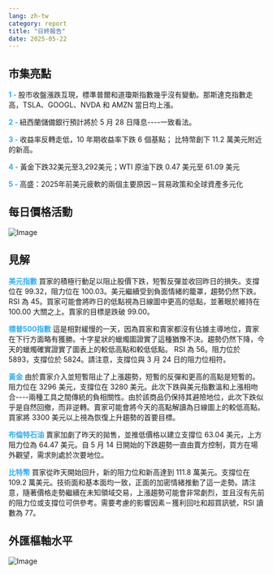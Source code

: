 ```yaml
---
lang: zh-tw
category: report
title: "日終報告"
date: 2025-05-22
---
```



<h2>市集亮點</h2>
<strong style="color: #2caef7;">1 - </strong> 股市收盤漲跌互現，標準普爾和道瓊斯指數幾乎沒有變動。那斯達克指數走高，TSLA、GOOGL、NVDA 和 AMZN 當日均上漲。

<strong style="color: #2caef7;">2 - </strong> 紐西蘭儲備銀行預計將於 5 月 28 日降息----一致看法。

<strong style="color: #2caef7;">3 - </strong> 收益率反轉走低，10 年期收益率下跌 6 個基點； 比特幣創下 11.2 萬美元附近的新高。

<strong style="color: #2caef7;">4 - </strong> 黃金下跌32美元至3,292美元；WTI 原油下跌 0.47 美元至 61.09 美元

<strong style="color: #2caef7;">5 - </strong> 高盛：2025年前美元疲軟的兩個主要原因－貿易政策和全球資產多元化



<h2>每日價格活動</h2>
<img src="https://markleighedu.github.io/img/May-2025/22-May-2025/price.jpg" alt="Image"/>

<h2>見解</h2>
<strong style="color: #2caef7;">美元指數</strong> 買家的積極行動足以阻止股價下跌，短暫反彈並收回昨日的損失。支撐位在 99.32，阻力位在 100.03。美元繼續受到負面情緒的籠罩，趨勢仍然下跌。 RSI 為 45。買家可能會將昨日的低點視為日線圖中更高的低點，並著眼於維持在 100.00 大關之上。賣家的目標是跌破 99.00。

<strong style="color: #2caef7;">標普500指數</strong> 這是相對緩慢的一天，因為買家和賣家都沒有佔據主導地位，賣家在下行方面略有獲勝。十字星狀的蠟燭圖證實了這種猶豫不決。趨勢仍然下降，今天的蠟燭確實證實了圖表上的較低高點和較低低點。 RSI 為 56。阻力位於 5893，支撐位於 5824。請注意，支撐位與 3 月 24 日的阻力位相符。

<strong style="color: #2caef7;">黃金</strong> 由於賣家介入並短暫阻止了上漲趨勢，短暫的反彈和更高的高點是短暫的。阻力位在 3296 美元，支撐位在 3280 美元。此次下跌與美元指數溫和上漲相吻合----兩種工具之間傳統的負相關性。由於該商品仍保持其避險地位，此次下跌似乎是自然回撤，而非逆轉。賣家可能會將今天的高點解讀為日線圖上的較低高點。買家將 3300 美元以上視為恢復上升趨勢的首要目標。

<strong style="color: #2caef7;">布倫特石油</strong> 賣家加劇了昨天的拋售，並推低價格以建立支撐位 63.04 美元，上方阻力位為 64.47 美元。自 5 月 14 日開始的下跌趨勢一直由賣方控制，買方在場外觀望，需求則處於次要地位。

<strong style="color: #2caef7;">比特幣</strong> 買家從昨天開始回升，新的阻力位和新高達到 111.8 萬美元。支撐位在 109.2 萬美元。技術面和基本面均一致，正面的加密情緒推動了這一走勢。請注意，隨著價格走勢繼續在未知領域交易，上漲趨勢可能會非常劇烈，並且沒有先前的阻力位或支撐位可供參考。需要考慮的影響因素－獲利回吐和超買訊號，RSI 讀數為 77。



<h2>外匯樞軸水平</h2>
<img src="https://markleighedu.github.io/img/May-2025/22-May-2025/pivot.jpg" alt="Image"/>
